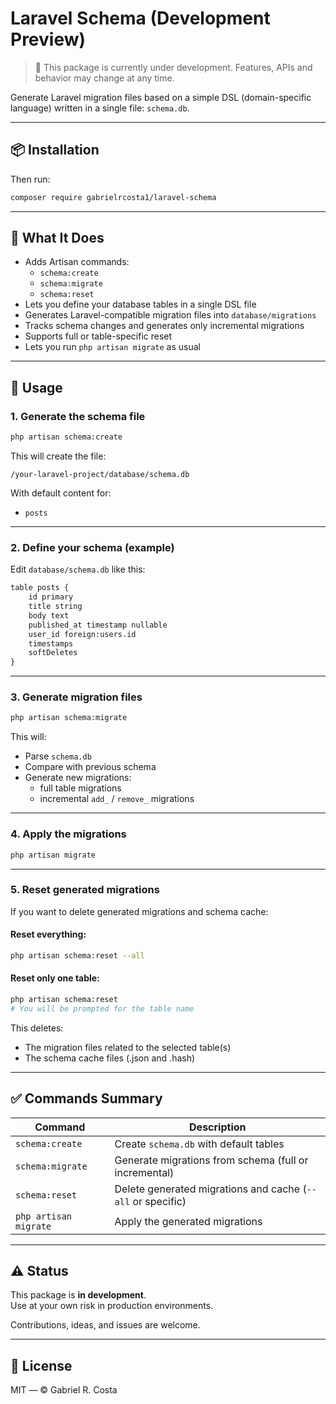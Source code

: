 # Laravel Schema (Development Preview)

> 🧪 This package is currently under development. Features, APIs and behavior may change at any time.

Generate Laravel migration files based on a simple DSL (domain-specific language) written in a single file: `schema.db`.

---

## 📦 Installation
Then run:

```bash
composer require gabrielrcosta1/laravel-schema
```

---

## 📁 What It Does

- Adds Artisan commands:
  - `schema:create`
  - `schema:migrate`
  - `schema:reset`
- Lets you define your database tables in a single DSL file
- Generates Laravel-compatible migration files into `database/migrations`
- Tracks schema changes and generates only incremental migrations
- Supports full or table-specific reset
- Lets you run `php artisan migrate` as usual

---

## 🚀 Usage

### 1. Generate the schema file

```bash
php artisan schema:create
```

This will create the file:

```
/your-laravel-project/database/schema.db
```

With default content for:

- `posts`

---

### 2. Define your schema (example)

Edit `database/schema.db` like this:

```txt
table posts {
    id primary
    title string
    body text
    published_at timestamp nullable
    user_id foreign:users.id
    timestamps
    softDeletes
}
```

---

### 3. Generate migration files

```bash
php artisan schema:migrate
```

This will:

- Parse `schema.db`
- Compare with previous schema
- Generate new migrations:
  - full table migrations
  - incremental `add_` / `remove_` migrations

---

### 4. Apply the migrations

```bash
php artisan migrate
```

---

### 5. Reset generated migrations

If you want to delete generated migrations and schema cache:

#### Reset everything:

```bash
php artisan schema:reset --all
```

#### Reset only one table:

```bash
php artisan schema:reset
# You will be prompted for the table name
```

This deletes:

- The migration files related to the selected table(s)
- The schema cache files (.json and .hash)

---

## ✅ Commands Summary

| Command               | Description                                                 |
| --------------------- | ----------------------------------------------------------- |
| `schema:create`       | Create `schema.db` with default tables                      |
| `schema:migrate`      | Generate migrations from schema (full or incremental)       |
| `schema:reset`        | Delete generated migrations and cache (`--all` or specific) |
| `php artisan migrate` | Apply the generated migrations                              |

---

## ⚠️ Status

This package is **in development**.  
Use at your own risk in production environments.

Contributions, ideas, and issues are welcome.

---

## 📄 License

MIT — © Gabriel R. Costa
